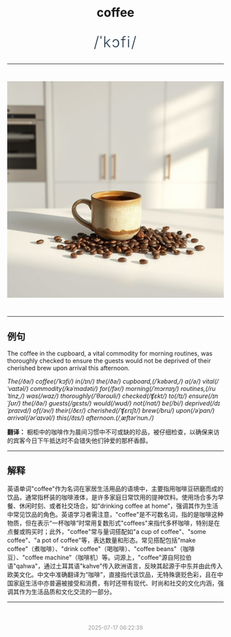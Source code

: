<div align="center">

# coffee

<div style="margin: 30px 0;">
<h1 style="font-size: 2.5em; font-weight: 300; letter-spacing: 2px; margin: 0; color: #2c3e50;">
/ˈkɔfi/
</h1>
</div>

</div>

---

<div align="center" style="margin: 40px 0;">

![coffee](images/coffee.png)

</div>

---

## 例句

The coffee in the cupboard, a vital commodity for morning routines, was thoroughly checked to ensure the guests would not be deprived of their cherished brew upon arrival this afternoon.

*The(/ðə/) coffee(/ˈkɔfi/) in(/ɪn/) the(/ðə/) cupboard,(/ˈkəbərd,/) a(/ə/) vital(/ˈvaɪtəl/) commodity(/kəˈmɑdəti/) for(/fər/) morning(/ˈmɔrnɪŋ/) routines,(/ruˈtinz,/) was(/wɑz/) thoroughly(/ˈθəroʊli/) checked(/ʧɛkt/) to(/tɪ/) ensure(/ɪnˈʃʊr/) the(/ðə/) guests(/gɛsts/) would(/wʊd/) not(/nɑt/) be(/bi/) deprived(/dɪˈpraɪvd/) of(/əv/) their(/ðɛr/) cherished(/ˈʧɛrɪʃt/) brew(/bru/) upon(/əˈpɑn/) arrival(/ərˈaɪvəl/) this(/ðɪs/) afternoon.(/ˌæftərˈnun./)*

**翻译：** 橱柜中的咖啡作为晨间习惯中不可或缺的珍品，被仔细检查，以确保来访的宾客今日下午抵达时不会错失他们钟爱的那杯香醇。

---

## 解释

英语单词"coffee"作为名词在家居生活用品的语境中，主要指用咖啡豆研磨而成的饮品，通常指杯装的咖啡液体，是许多家庭日常饮用的提神饮料。使用场合多为早餐、休闲时刻、或者社交场合，如“drinking coffee at home”，强调其作为生活中常见饮品的角色。英语学习者需注意，"coffee"是不可数名词，指的是咖啡这种物质，但在表示“一杯咖啡”时常用复数形式"coffees"来指代多杯咖啡，特别是在点餐或购买时；此外，"coffee"常与量词搭配如"a cup of coffee"、"some coffee"、"a pot of coffee"等，表达数量和形态。常见搭配包括"make coffee"（煮咖啡）、"drink coffee"（喝咖啡）、"coffee beans"（咖啡豆）、"coffee machine"（咖啡机）等。词源上，"coffee"源自阿拉伯语"qahwa"，通过土耳其语"kahve"传入欧洲语言，反映其起源于中东并由此传入欧美文化。中文中准确翻译为“咖啡”，直接指代该饮品，无特殊褒贬色彩，且在中国家庭生活中亦普遍被接受和消费，有时还带有现代、时尚和社交的文化内涵，强调其作为生活品质和文化交流的一部分。


---

<div align="center" style="margin-top: 50px;">
<small style="color: #999; font-size: 0.9em;">2025-07-17 06:22:39</small>
</div>
